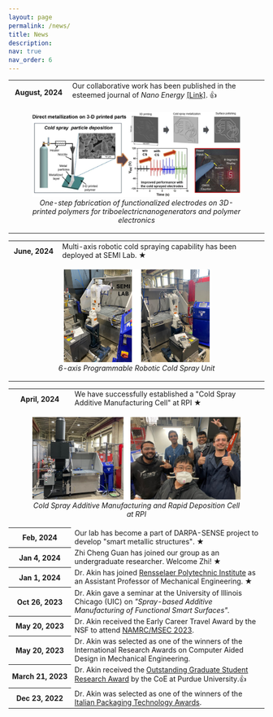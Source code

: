 ```yaml
---
layout: page
permalink: /news/
title: News
description: 
nav: true
nav_order: 6
---
```

<!-- News -->
<div class="news">
    <div class="table-responsive">
        <table class="table table-sm table-borderless">
            <tr>
                <th scope="row" style="white-space: nowrap;">August, 2024</th>
                <td>
                    Our collaborative work has been published in the esteemed journal of <i>Nano Energy</i> <a href="https://doi.org/10.1016/j.nanoen.2024.110082">[Link]</a>. <span class="star">&#128077;</span> 
                </td>
            </tr>
            <tr>
                <td colspan="2" style="text-align: center;">
                    <figure>
                        <img src="../assets/img/graphical_abstract.jpg" alt="Cold Spray Additive Manufacturing Cell" style="width:100%; max-width:600px;">
                        <figcaption> <i>One-step fabrication of functionalized electrodes on 3D-printed polymers for triboelectricnanogenerators and polymer electronics</i></figcaption>
                    </figure>
                </td>
            </tr>
            <tr>


<div class="news">
    <div class="table-responsive">
        <table class="table table-sm table-borderless">
            <tr>
                <th scope="row" style="white-space: nowrap;">June, 2024</th>
                <td>
                    Multi-axis robotic cold spraying capability has been deployed at SEMI Lab. <span class="star">&#9733;</span>
                </td>
            </tr>
            <tr>
                <td colspan="2" style="text-align: center;">
                    <figure>
                        <img src="../assets/img/CS_robot.jpg" alt="Cold Spray Additive Manufacturing Cell" style="width:70%; max-width:600px;">
                        <figcaption> <i>6-axis Programmable Robotic Cold Spray Unit</i></figcaption>
                    </figure>
                </td>
            </tr>
            <tr>
<div class="news">
    <div class="table-responsive">
        <table class="table table-sm table-borderless">
            <tr>
                <th scope="row" style="white-space: nowrap;">April, 2024</th>
                <td>
                    We have successfully established a "Cold Spray Additive Manufacturing Cell" at RPI <span class="star">&#9733;</span>
                </td>
            </tr>
            <tr>
                <td colspan="2" style="text-align: center;">
                    <figure>
                        <img src="../assets/img/titomic_CS.jpg" alt="Cold Spray Additive Manufacturing Cell" style="width:100%; max-width:600px;">
                        <figcaption> <i>Cold Spray Additive Manufacturing and Rapid Deposition Cell at RPI</i></figcaption>
                    </figure>
                </td>
            </tr>
            <tr>
                <th scope="row" style="white-space: nowrap;">Feb, 2024</th>
                <td>
                    Our lab has become a part of DARPA-SENSE project to develop "smart metallic structures". <span class="star">&#9733;</span>
                </td>
            </tr>
            <tr>
                <th scope="row" style="white-space: nowrap;">Jan 4, 2024</th>
                <td>
                    Zhi Cheng Guan has joined our group as an undergraduate researcher. Welcome Zhi!  <span class="star">&#9733;</span>
                </td>
            </tr>
            <tr>
                <th scope="row" style="white-space: nowrap;">Jan 1, 2024</th>
                <td>
                    Dr. Akin has joined <a href="https://www.rpi.edu/">Rensselaer Polytechnic Institute</a> as an Assistant Professor of Mechanical Engineering. <span class="star">&#9733;</span>
                </td>
            </tr>
            <tr>
                <th scope="row" style="white-space: nowrap;">Oct 26, 2023</th>
                <td>
                    Dr. Akin gave a seminar at the University of Illinois Chicago (UIC) on <i>"Spray-based Additive Manufacturing of Functional Smart Surfaces".</i>
                </td>
            </tr>
            <tr>
                <th scope="row" style="white-space: nowrap;">May 20, 2023</th>
                <td>
                    Dr. Akin received the Early Career Travel Award by the NSF to attend <a href="https://msec-namrc2023.rutgers.edu/">NAMRC/MSEC 2023</a>.
                </td>
            </tr>
            <tr>
                <th scope="row" style="white-space: nowrap;">May 20, 2023</th>
                <td>
                    Dr. Akin was selected as one of the winners of the International Research Awards on Computer Aided Design in Mechanical Engineering.
                </td>
            </tr>
            <tr>
                <th scope="row" style="white-space: nowrap;">March 21, 2023</th>
                <td>
                    Dr. Akin received the <a href="https://engineering.purdue.edu/Engr/People/Awards/Graduate/ptRecipientListing?group_id=237384&show_sub_groups=1">Outstanding Graduate Student Research Award</a> by the CoE at Purdue University.&#x1F44D;
                </td>
            </tr>
            <tr>
                <th scope="row" style="white-space: nowrap;">Dec 23, 2022</th>
                <td>
                    Dr. Akin was selected as one of the winners of the <a href="https://machinesitalia.org/italian-technology-awards">Italian Packaging Technology Awards</a>.
                </td>
            </tr>
        </table>
    </div>
</div>